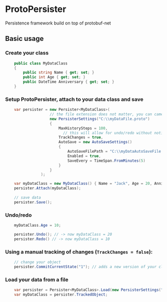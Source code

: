 # ProtoPersister
Persistence framework build on top of protobuf-net 

## Basic usage

### Create your class
```csharp
    public class MyDataClass
    {
        public string Name { get; set; }
        public int Age { get; set; }
        public DateTime Anniversary { get; set; }
    }
```
### Setup ProtoPersister, attach to your data class and save
```csharp
    var persister = new Persister<MyDataClass>(
	                // the file extension does not matter, you can came up with your own one
                    new PersisterSettings("C:\\myDataFile.proto")
                    {
                        MaxHistorySteps = 100,
	                      // this will allow for undo/redo without notifying ProtoPersister explicitly about changes
                        TrackChanges = true,
                        AutoSave = new AutoSaveSettings()
                        {
                            AutoSaveFilePath = "C:\\myDataAutoSaveFile.proto",
                            Enabled = true,
                            SaveEvery = TimeSpan.FromMinutes(5)
                        }
                    }
                );

    var myDataClass = new MyDataClass() { Name = "Jack", Age = 20, Anniversary = DateTime.Today };
    persister.Attach(myDataClass);
    
    // save data
    persister.Save();
```
### Undo/redo
```csharp
    myDataClass.Age = 10;

    persister.Undo(); // -> now myDataClass = 20 
    persister.Redo() // -> now myDataClass = 10
```
### Using a manual tracking of changes (`TrackChanges = false`):
```csharp
    // change your object
    persister.CommitCurrentState("1"); // adds a new version of your class into the history stack
```
### Load your data from a file
```csharp
    var persister = Persister<MyDataClass>.Load(new PersisterSettings("C:\\myDataFile.proto"), "C:\\myDataFile.proto");
    var myDataClass = persister.TrackedObject;
```
